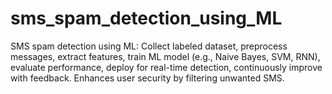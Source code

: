 # sms_spam_detection_using_ML
 SMS spam detection using ML: Collect labeled dataset, preprocess messages, extract features, train ML model (e.g., Naive Bayes, SVM, RNN), evaluate performance, deploy for real-time detection, continuously improve with feedback. Enhances user security by filtering unwanted SMS.
